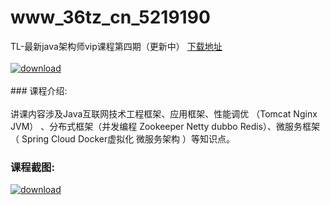 # www_36tz_cn_5219190
TL-最新java架构师vip课程第四期（更新中）
[下载地址](http://www.36tz.cn/article/5219190 "下载地址")
<br/></br>[![download](http://36tz.cn/muke_img/2021_03_1-97-300x197.png "下载地址")](http://www.36tz.cn/article/5219190 "下载地址")
<br/></br>### 课程介绍:<br/></br>讲课内容涉及Java互联网技术工程框架、应用框架、性能调优 （Tomcat Nginx JVM） 、分布式框架（并发编程 Zookeeper Netty dubbo Redis）、微服务框架（ Spring Cloud Docker虚拟化 微服务架构 ）等知识点。

### 课程截图:
[![download](http://36tz.cn/muke_img/2021_03_2-99.png "下载地址")](http://www.36tz.cn/article/5219190 "下载地址")
